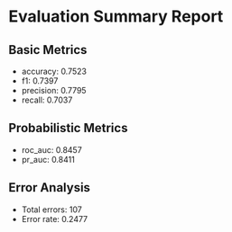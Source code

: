 # Evaluation Summary Report

## Basic Metrics

- accuracy: 0.7523
- f1: 0.7397
- precision: 0.7795
- recall: 0.7037

## Probabilistic Metrics

- roc_auc: 0.8457
- pr_auc: 0.8411

## Error Analysis

- Total errors: 107
- Error rate: 0.2477
